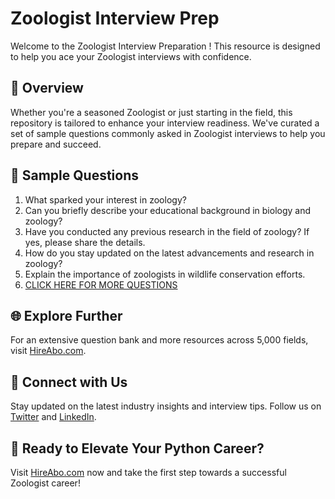 # Zoologist Interview Prep

Welcome to the Zoologist Interview Preparation ! This resource is designed to help you ace your Zoologist interviews with confidence.

## 🚀 Overview

Whether you're a seasoned Zoologist or just starting in the field, this repository is tailored to enhance your interview readiness. We've curated a set of sample questions commonly asked in Zoologist interviews to help you prepare and succeed.

## 📝 Sample Questions

1. What sparked your interest in zoology?
2. Can you briefly describe your educational background in biology and zoology?
3. Have you conducted any previous research in the field of zoology? If yes, please share the details.
4. How do you stay updated on the latest advancements and research in zoology?
5. Explain the importance of zoologists in wildlife conservation efforts.
6. [CLICK HERE FOR MORE QUESTIONS](https://hireabo.com/job/5_1_5/Zoologist)

## 🌐 Explore Further

For an extensive question bank and more resources across 5,000 fields, visit [HireAbo.com](https://www.hireabo.com).

## 📱 Connect with Us

Stay updated on the latest industry insights and interview tips. Follow us on [Twitter](https://twitter.com/hireabo) and [LinkedIn](https://www.linkedin.com/in/hire-abo-3609972a8/).

## 🚀 Ready to Elevate Your Python Career?

Visit [HireAbo.com](https://www.hireabo.com) now and take the first step towards a successful Zoologist career!